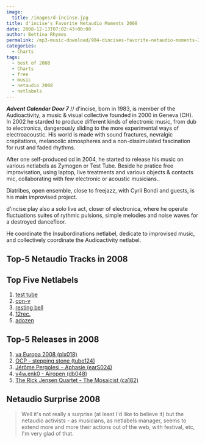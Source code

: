 ```yaml
---
image:
  title: /images/d-incinse.jpg
title: d'incise's Favorite Netaudio Moments 2008
date: 2008-12-13T07:02:43+00:00
author: Bettina Rhymes
permalink: /mp3-music-download/904-dincises-favorite-netaudio-moments-2008
categories:
  - Charts
tags:
  - best of 2008
  - Charts
  - free
  - music
  - netaudio 2008
  - netlabels
---
```

***Advent Calendar Door 7*** // d'incise, born in 1983, is member of the Audioactivity, a music & visual collective founded in 2000 in Geneva (CH). In 2002 he starded to produce different kinds of electronic music, from dub to electronica, dangerously sliding to the more experimental ways of electroacoustic. His world is made with sound fractures, nevralgic crepitations, melancolic atmospheres and a non-dissimulated fascination for rust and faded rhythms.<!--more-->

After one self-produced cd in 2004, he started to release his music on various netlabels as Zymogen or Test Tube. Beside he pratice free improvisation, using laptop, live treatments and various objects & contacts mic, collaborating with few electronic or acoustic musicians..

Diatribes, open ensemble, close to freejazz, with Cyril Bondi and guests, is his main improvised project.

d'incise play also a solo live act, closer of electronica, where he operate fluctuations suites of rythmic pulsions, simple melodies and noise waves for a destroyed dancefloor.

He coordinate the Insubordinations netlabel, dedicate to improvised music, and collectively coordinate the Audioactivity netlabel.

## Top-5 Netaudio Tracks in 2008

## Top Five Netlabels

  1. [test tube](http://www.monocromatica.com/netlabel/)
  2. [con-v](http://con-v.org/)
  3. [resting bell](http://www.restingbell.net/)
  4. [12rec.](http://12rec.net/)
  5. [adozen](http://adozen.org/)

## Top-5 Releases in 2008

  1. [va Europa 2008 (plx018)](http://www.plexrecords.com/plx018.html)
  2. [OCP - stepping stone (tube124)](http://testtube.monocromatica.com/releases/tube124.htm)
  3. [Jérôme Pergolesi - Aphasie (earS024)](http://earsheltering.free.fr/earsheltering024.htm)
  4. [v4w.enk0 - Airopen (db048)](http://digitalbiotope.net/index.php?menu=audio&work=db048_v4wenko_Airopen)
  5. [The Rick Jensen Quartet - The Mosaicist (ca182)](http://www.archive.org/details/ca182_rjt)

## Netaudio Surprise 2008

> Well it's not really a surprise (at least I'd like to believe it) but the netaudio activists - as musicians, as netlabels manager, seems to extend more and more their actions out of the web, with festival, etc, I'm very glad of that.